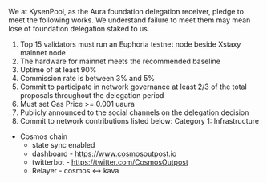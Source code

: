 We at KysenPool, as the Aura foundation delegation receiver, pledge to meet the following works. We understand failure to meet them may mean lose of foundation delegation staked to us.

1. Top 15 validators must run an Euphoria testnet node beside Xstaxy mainnet node
2. The hardware for mainnet meets the recommended baseline    
3. Uptime of at least 90%
4. Commission rate is between 3% and 5%
5. Commit to participate in network governance at least 2/3 of the total proposals throughout the delegation period
6. Must set Gas Price >= 0.001 uaura
7. Publicly announced to the social channels on the delegation decision
8. Commit to network contributions listed below: 
Category 1: Infrastructure
- Cosmos chain
  - state sync enabled
  - dashboard - https://www.cosmosoutpost.io
  - twitterbot - https://twitter.com/CosmosOutpost
  - Relayer - cosmos <-> kava
